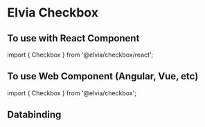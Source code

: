 # Elvia Checkbox

## To use with React Component

import { Checkbox } from '@elvia/checkbox/react';

## To use Web Component (Angular, Vue, etc)

import { Checkbox } from '@elvia/checkbox';

## Databinding
